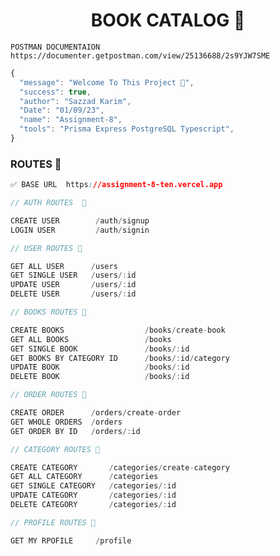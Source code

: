 <h1 align='center'>BOOK CATALOG 📙</h1>


` POSTMAN DOCUMENTAION  https://documenter.getpostman.com/view/25136688/2s9YJW7SME `


```js
{
  "message": "Welcome To This Project 🦀",
  "success": true,
  "author": "Sazzad Karim",
  "Date": "01/09/23",
  "name": "Assignment-8",
  "tools": "Prisma Express PostgreSQL Typescript",
}
```


### ROUTES 📍
```css
✅ BASE URL  https://assignment-8-ten.vercel.app
```

```js
// AUTH ROUTES  🦀

CREATE USER        /auth/signup
LOGIN USER         /auth/signin

```

```js
// USER ROUTES 🦀

GET ALL USER      /users
GET SINGLE USER   /users/:id
UPDATE USER       /users/:id
DELETE USER       /users/:id
```

```js
// BOOKS ROUTES 🦀

CREATE BOOKS                  /books/create-book
GET ALL BOOKS                 /books
GET SINGLE BOOK               /books/:id
GET BOOKS BY CATEGORY ID      /books/:id/category
UPDATE BOOK                   /books/:id
DELETE BOOK                   /books/:id
```

```js
// ORDER ROUTES 🦀

CREATE ORDER      /orders/create-order
GET WHOLE ORDERS  /orders
GET ORDER BY ID   /orders/:id
```

```js
// CATEGORY ROUTES 🦀

CREATE CATEGORY       /categories/create-category
GET ALL CATEGORY      /categories
GET SINGLE CATEGORY   /categories/:id
UPDATE CATEGORY       /categories/:id
DELETE CATEGORY       /categories/:id
```

```js
// PROFILE ROUTES 🪸

GET MY RPOFILE     /profile

```


